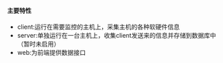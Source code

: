 #### 主要特性
- client:运行在需要监控的主机上，采集主机的各种软硬件信息
- server:单独运行在一台主机上，收集client发送来的信息并存储到数据库中（暂时未启用）
- web:为前端提供数据接口
